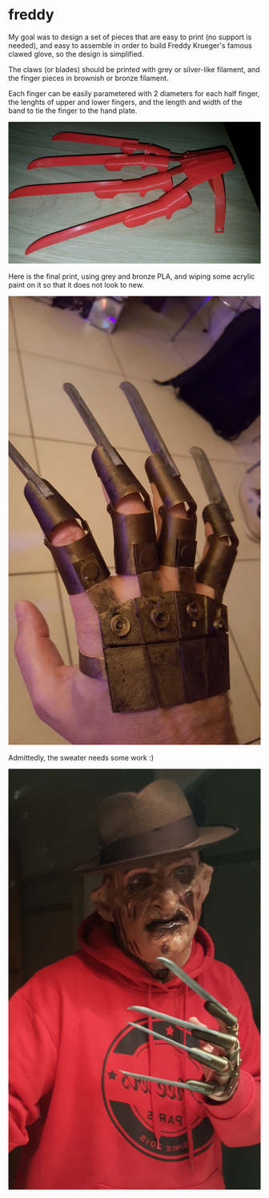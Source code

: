 # freddy

My goal was to design a set of pieces that are easy to print (no support is needed), and easy to assemble in order to build Freddy Krueger's famous clawed glove, so the design is simplified.

The claws (or blades) should be printed with grey or silver-like filament, and the finger pieces in brownish or bronze filament.

Each finger can be easily parametered with 2 diameters for each half finger, the lenghts of upper and lower fingers, and the length and width of the band to tie the finger to the hand plate.

<img src="https://raw.githubusercontent.com/reivaxy/freddy/master/resources/full.jpg" width="600"/>



Here is the final print, using grey and bronze PLA, and wiping some acrylic paint on it so that it does not look to new.

<img src="https://raw.githubusercontent.com/reivaxy/freddy/master/resources/final.jpg" width="600"/>


Admittedly, the sweater needs some work :)

<img src="https://raw.githubusercontent.com/reivaxy/freddy/master/resources/me.jpg" width="600"/>

